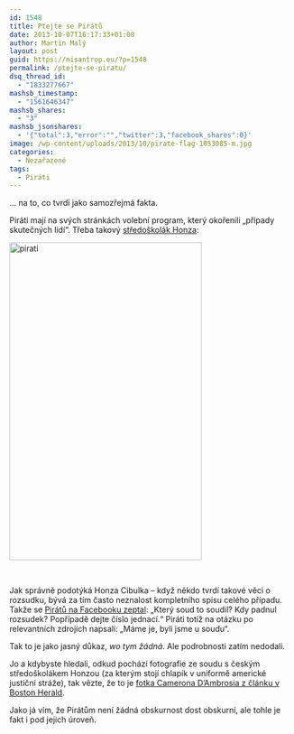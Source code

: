 ```yaml
---
id: 1548
title: Ptejte se Pirátů
date: 2013-10-07T16:17:33+01:00
author: Martin Malý
layout: post
guid: https://misantrop.eu/?p=1548
permalink: /ptejte-se-piratu/
dsq_thread_id:
  - "1833277667"
mashsb_timestamp:
  - "1561646347"
mashsb_shares:
  - "3"
mashsb_jsonshares:
  - '{"total":3,"error":"","twitter":3,"facebook_shares":0}'
image: /wp-content/uploads/2013/10/pirate-flag-1053085-m.jpg
categories:
  - Nezařazené
tags:
  - Piráti
---
```

&#8230; na to, co tvrdí jako samozřejmá fakta.

<!--more-->

Piráti mají na svých stránkách volební program, který okořenili &#8222;případy skutečných lidí&#8220;. Třeba takový [středoškolák Honza](https://jdem.cz/https://www.pirati.cz/volby2013/program#reforma_copyrightu):

[<img class="aligncenter size-full wp-image-1549" alt="pirati" src="https://misantrop.eu/wp-content/uploads/2013/10/pirati.png" width="341" height="563" srcset="https://misantrop.eu/wp-content/uploads/2013/10/pirati.png 341w, https://misantrop.eu/wp-content/uploads/2013/10/pirati-121x200.png 121w, https://misantrop.eu/wp-content/uploads/2013/10/pirati-302x500.png 302w" sizes="(max-width: 341px) 100vw, 341px" />](https://misantrop.eu/wp-content/uploads/2013/10/pirati.png)

&nbsp;

Jak správně podotýká Honza Cibulka &#8211; když někdo tvrdí takové věci o rozsudku, bývá za tím často neznalost kompletního spisu celého případu. Takže se [Pirátů na Facebooku zeptal](https://www.facebook.com/ceska.piratska.strana/posts/10151834575574039): &#8222;Který soud to soudil? Kdy padnul rozsudek? Popřípadě dejte číslo jednací.&#8220; Piráti totiž na otázku po relevantních zdrojích napsali: &#8222;Máme je, byli jsme u soudu&#8220;.

Tak to je jako jasný důkaz, _wo tym žádná_. Ale podrobnosti zatím nedodali.

Jo a kdybyste hledali, odkud pochází fotografie ze soudu s českým středoškolákem Honzou (za kterým stojí chlapík v uniformě americké justiční stráže), tak vězte, že to je [fotka Camerona D&#8217;Ambrosia z článku v Boston Herald](https://bostonherald.com/news_opinion/local_coverage/2013/05/teen_ordered_held_in_bomb_threat).

Jako já vím, že Pirátům není žádná obskurnost dost obskurní, ale tohle je fakt i pod jejich úroveň.